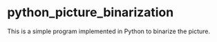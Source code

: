# python_picture_binarization
This is a simple program implemented in Python to binarize the picture.
